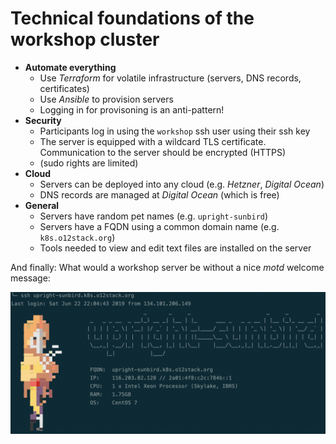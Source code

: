 # Technical foundations of the workshop cluster

* __Automate everything__
  * Use _Terraform_ for volatile infrastructure (servers, DNS records, certificates)
  * Use _Ansible_ to provision servers
  * Logging in for provisoning is an anti-pattern!
* __Security__
  * Participants log in using the `workshop` ssh user using their ssh key
  * The server is equipped with a wildcard TLS certificate. Communication to the server should be encrypted (HTTPS)
  * (sudo rights are limited)
* __Cloud__
  * Servers can be deployed into any cloud (e.g. _Hetzner_, _Digital Ocean_)
  * DNS records are managed at _Digital Ocean_ (which is free)
* __General__
  * Servers have random pet names (e.g. `upright-sunbird`)
  * Servers have a FQDN using a common domain name (e.g. `k8s.o12stack.org`)
  * Tools needed to view and edit text files are installed on the server

And finally: What would a workshop server be without a nice _motd_ welcome message: 
  
![alt](workshop-login.png)

